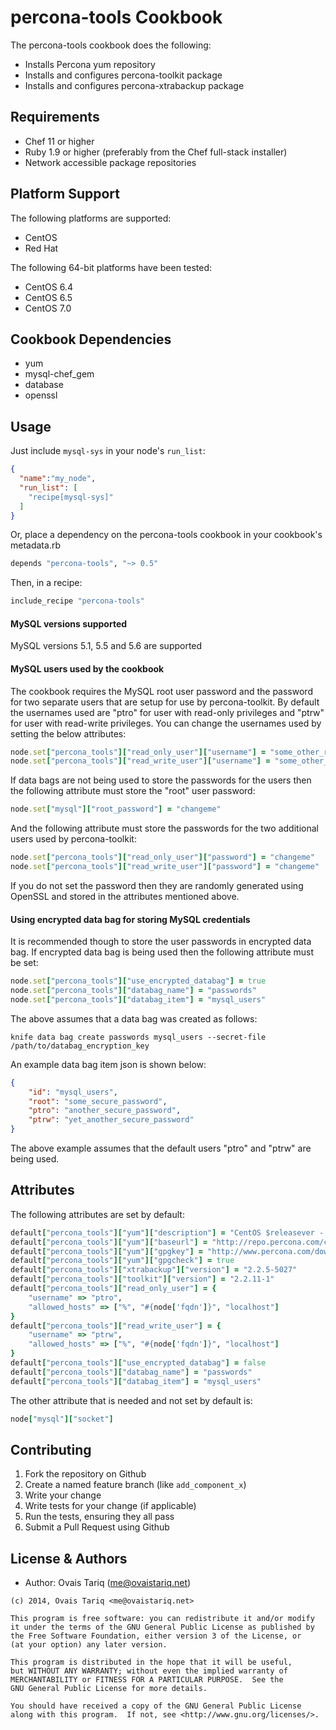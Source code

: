 percona-tools Cookbook
=====================
The percona-tools cookbook does the following:
- Installs Percona yum repository
- Installs and configures percona-toolkit package
- Installs and configures percona-xtrabackup package

Requirements
------------
- Chef 11 or higher
- Ruby 1.9 or higher (preferably from the Chef full-stack installer)
- Network accessible package repositories

Platform Support
----------------
The following platforms are supported:
* CentOS
* Red Hat

The following 64-bit platforms have been tested:
* CentOS 6.4
* CentOS 6.5
* CentOS 7.0

Cookbook Dependencies
---------------------
- yum
- mysql-chef_gem
- database
- openssl

Usage
-----
Just include `mysql-sys` in your node's `run_list`:

```json
{
  "name":"my_node",
  "run_list": [
    "recipe[mysql-sys]"
  ]
}
```

Or, place a dependency on the percona-tools cookbook in your cookbook's  metadata.rb

```ruby
depends "percona-tools", "~> 0.5"
```

Then, in a recipe:

```ruby
include_recipe "percona-tools"
```

#### MySQL versions supported
MySQL versions 5.1, 5.5 and 5.6 are supported

#### MySQL users used by the cookbook
The cookbook requires the MySQL root user password and the password for two separate users that are setup for use by percona-toolkit. By default the usernames used are "ptro" for user with read-only privileges and "ptrw" for user with read-write privileges. You can change the usernames used by setting the below attributes:
```ruby
node.set["percona_tools"]["read_only_user"]["username"] = "some_other_read_only_username"
node.set["percona_tools"]["read_write_user"]["username"] = "some_other_read_write_username"
```

If data bags are not being used to store the passwords for the users then the following attribute must store the "root" user password:
```ruby
node.set["mysql"]["root_password"] = "changeme"
```

And the following attribute must store the passwords for the two additional users used by percona-toolkit:
```ruby
node.set["percona_tools"]["read_only_user"]["password"] = "changeme"
node.set["percona_tools"]["read_write_user"]["password"] = "changeme"
```

If you do not set the password then they are randomly generated using OpenSSL and stored in the attributes mentioned above.


#### Using encrypted data bag for storing MySQL credentials
It is recommended though to store the user passwords in encrypted data bag.
If encrypted data bag is being used then the following attribute must be set:
```ruby
node.set["percona_tools"]["use_encrypted_databag"] = true
node.set["percona_tools"]["databag_name"] = "passwords"
node.set["percona_tools"]["databag_item"] = "mysql_users"
```

The above assumes that a data bag was created as follows:
```
knife data bag create passwords mysql_users --secret-file /path/to/databag_encryption_key
```

An example data bag item json is shown below:
```json
{
    "id": "mysql_users",
    "root": "some_secure_password",
    "ptro": "another_secure_password",
    "ptrw": "yet_another_secure_password"
}
```

The above example assumes that the default users "ptro" and "ptrw" are being used.


Attributes
----------
The following attributes are set by default:
```ruby
default["percona_tools"]["yum"]["description"] = "CentOS $releasever - Percona"
default["percona_tools"]["yum"]["baseurl"] = "http://repo.percona.com/centos/$releasever/os/$basearch/"
default["percona_tools"]["yum"]["gpgkey"] = "http://www.percona.com/downloads/RPM-GPG-KEY-percona"
default["percona_tools"]["yum"]["gpgcheck"] = true
default["percona_tools"]["xtrabackup"]["version"] = "2.2.5-5027"
default["percona_tools"]["toolkit"]["version"] = "2.2.11-1"
default["percona_tools"]["read_only_user"] = {
    "username" => "ptro",
    "allowed_hosts" => ["%", "#{node['fqdn']}", "localhost"]
}
default["percona_tools"]["read_write_user"] = {
    "username" => "ptrw",
    "allowed_hosts" => ["%", "#{node['fqdn']}", "localhost"]
}
default["percona_tools"]["use_encrypted_databag"] = false
default["percona_tools"]["databag_name"] = "passwords"
default["percona_tools"]["databag_item"] = "mysql_users"
```

The other attribute that is needed and not set by default is:
```ruby
node["mysql"]["socket"]
```

Contributing
------------
1. Fork the repository on Github
2. Create a named feature branch (like `add_component_x`)
3. Write your change
4. Write tests for your change (if applicable)
5. Run the tests, ensuring they all pass
6. Submit a Pull Request using Github

License & Authors
-----------------
- Author: Ovais Tariq (<me@ovaistariq.net>)

```text
(c) 2014, Ovais Tariq <me@ovaistariq.net>

This program is free software: you can redistribute it and/or modify
it under the terms of the GNU General Public License as published by
the Free Software Foundation, either version 3 of the License, or
(at your option) any later version.

This program is distributed in the hope that it will be useful,
but WITHOUT ANY WARRANTY; without even the implied warranty of
MERCHANTABILITY or FITNESS FOR A PARTICULAR PURPOSE.  See the
GNU General Public License for more details.

You should have received a copy of the GNU General Public License
along with this program.  If not, see <http://www.gnu.org/licenses/>.
```
